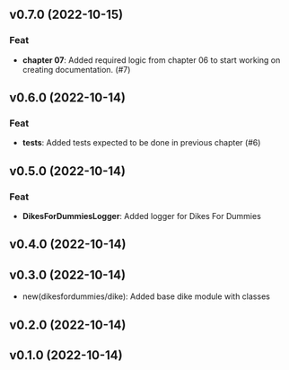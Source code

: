 ## v0.7.0 (2022-10-15)

### Feat

- **chapter 07**: Added required logic from chapter 06 to start working on creating documentation. (#7)

## v0.6.0 (2022-10-14)

### Feat

- **tests**: Added tests expected to be done in previous chapter (#6)

## v0.5.0 (2022-10-14)

### Feat

- **DikesForDummiesLogger**: Added logger for Dikes For Dummies

## v0.4.0 (2022-10-14)

## v0.3.0 (2022-10-14)

- new(dikesfordummies/dike): Added base dike module with classes

## v0.2.0 (2022-10-14)

## v0.1.0 (2022-10-14)
